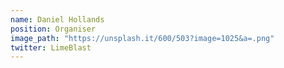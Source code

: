 ```yaml
---
name: Daniel Hollands
position: Organiser
image_path: "https://unsplash.it/600/503?image=1025&a=.png"
twitter: LimeBlast
---
```

